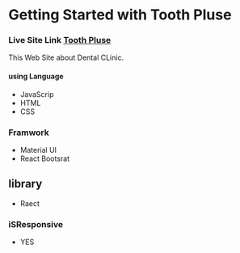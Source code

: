 # Getting Started with Tooth Pluse

### Live Site Link [Tooth Pluse](https://fir-auth-cb3a4.web.app/)

This Web Site about Dental CLinic.

#### using Language 
  * JavaScrip
  * HTML
  * CSS

### Framwork 
  * Material UI
  * React Bootsrat
  
  
## library
  * Raect 
  
 ### iSResponsive 
  * YES


